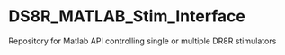 # DS8R_MATLAB_Stim_Interface
Repository for Matlab API controlling single or multiple DR8R stimulators
